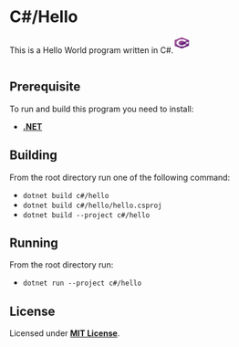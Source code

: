 # C#/Hello

<div style="display: flex; align-items: left;">
  <p>This is a Hello World program written in C#.</p>
  <img src="https://raw.githubusercontent.com/devicons/devicon/master/icons/csharp/csharp-original.svg" alt="C# Logo" width="30" height="20"/>
</div>

## Prerequisite

To run and build this program you need to install:

* [**.NET**](https://dotnet.microsoft.com/)

## Building

From the root directory run one of the following command:

* ```dotnet build c#/hello```
* ```dotnet build c#/hello/hello.csproj```
* ```dotnet build --project c#/hello```

## Running

From the root directory run:

* ```dotnet run --project c#/hello```

## License

Licensed under [**MIT License**](https://github.com/altersabeh/codes/blob/main/LICENSE).
